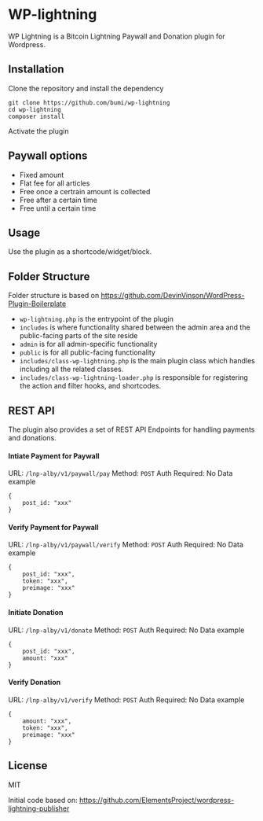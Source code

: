 # WP-lightning

WP Lightning is a Bitcoin Lightning Paywall and Donation plugin for Wordpress.

## Installation

Clone the repository and install the dependency

```
git clone https://github.com/bumi/wp-lightning
cd wp-lightning
composer install
```

Activate the plugin

## Paywall options

* Fixed amount
* Flat fee for all articles
* Free once a certrain amount is collected
* Free after a certain time
* Free until a certain time

## Usage

Use the plugin as a shortcode/widget/block.

## Folder Structure

Folder structure is based on https://github.com/DevinVinson/WordPress-Plugin-Boilerplate

- `wp-lightning.php` is the entrypoint of the plugin
- `includes` is where functionality shared between the admin area and the public-facing parts of the site reside
- `admin` is for all admin-specific functionality
- `public` is for all public-facing functionality
- `includes/class-wp-lightning.php` is the main plugin class which handles including all the related classes.
- `includes/class-wp-lightning-loader.php` is responsible for registering the action and filter hooks, and shortcodes. 

## REST API

The plugin also provides a set of REST API Endpoints for handling payments and donations.

#### Intiate Payment for Paywall

URL: `/lnp-alby/v1/paywall/pay`
Method: `POST`
Auth Required: No
Data example

```
{
    post_id: "xxx"
}
```

#### Verify Payment for Paywall

URL: `/lnp-alby/v1/paywall/verify`
Method: `POST`
Auth Required: No
Data example

```
{
    post_id: "xxx",
    token: "xxx",
    preimage: "xxx"
}
```

#### Initiate Donation

URL: `/lnp-alby/v1/donate`
Method: `POST`
Auth Required: No
Data example

```
{
    post_id: "xxx",
    amount: "xxx"
}
```

#### Verify Donation

URL: `/lnp-alby/v1/verify`
Method: `POST`
Auth Required: No
Data example

```
{
    amount: "xxx",
    token: "xxx",
    preimage: "xxx"
}
```

## License

MIT

Initial code based on: https://github.com/ElementsProject/wordpress-lightning-publisher

